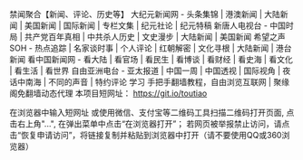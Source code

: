禁闻聚合【新闻、评论、历史等】
大纪元新闻网  -  头条集锦  |  港澳新闻  |  大陆新闻  |  美国新闻  |  国际新闻  |  专栏文集  |  纪元社论  |  纪元特稿
新唐人电视台  -  中国时局  |  共产党百年真相  |  中共杀人历史  |  文史漫步  |  大陆新闻  |  美国新闻
希望之声SOH  -  热点追踪  |  名家谈时事  |  个人评论  |  红朝解密  |  文化寻根  |  大陆新闻  |  港台新闻
看中国新闻网  -  看大陆  |  看官场  |  看民生  |  看博谈  |  看财经  |  看史海  |  看文化  |  看生活  |  看世界
自由亚洲电台  -  亚太报道  |  中国一周  |  中国透视  |  国际视角  |  夜话中南海  |  不同的声音  |  特约评论
学习 手把手翻墙教程，自由浏览互联网  |  聚缘阁免翻墙动态代理
本项目短网址： https://git.io/toutiao


在浏览器中输入短网址 或使用微信、支付宝等二维码工具扫描二维码打开页面, 点击右上角"...", 在弹出菜单中点击“在浏览器打开”； 若网页被举报禁止访问，请点击“恢复申请访问”，将链接复制并粘贴到浏览器中打开（请不要使用QQ或360浏览器）
      
